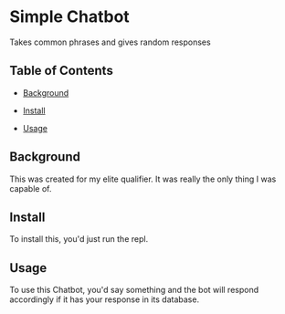 # Simple Chatbot

Takes common phrases and gives random responses

## Table of Contents

- [Background](#background)

- [Install](#install)

- [Usage](#usage)

## Background

This was created for my elite qualifier. It was really the only thing I was capable of.

## Install

To install this, you'd just run the repl.

## Usage

To use this Chatbot, you'd say something and the bot will respond accordingly if it has your response in its database.
